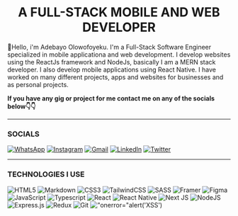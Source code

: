 <h1 align="center">A FULL-STACK MOBILE AND WEB DEVELOPER</h1>

👋Hello, i'm Adebayo Olowofoyeku. I'm a Full-Stack Software Engineer specialized in mobile applicationa and web development.
I develop websites using the ReactJs framework and NodeJs, basically I am a MERN stack developer.
I also develop mobile applications using React Native.
I have worked on many different projects, apps and websites for businesses and as personal projects.  
<!-- Starting my GitHub journey in the month of May and the year 2022. Let's see how far I go🚀🚀.    -->

**If you have any gig or project for me contact me on any of the socials below👇👇**
_______
### SOCIALS
[![WhatsApp](https://img.shields.io/badge/WhatsApp-25D366?style=for-the-badge&logo=whatsapp&logoColor=white)](https://wa.me/+447305144380?text=I%20have%20a%20gig%20or%20project%20I%20would%20like%20you%20to%20work%20on)
[![Instagram](https://img.shields.io/badge/Instagram-%23E4405F.svg?style=for-the-badge&logo=Instagram&logoColor=white)](https://instagram.com/s.m.a.r.t.dev)
[![Gmail](https://img.shields.io/badge/Gmail-D14836?style=for-the-badge&logo=gmail&logoColor=white)](mailto:adebayoolowofoyeku@gmail.com)
[![LinkedIn](https://img.shields.io/badge/linkedin-%230077B5.svg?style=for-the-badge&logo=linkedin&logoColor=white)](https://www.linkedin.com/in/adebayo-olowofoyeku-0930a3230/)
[![Twitter](https://img.shields.io/badge/Twitter-%231DA1F2.svg?style=for-the-badge&logo=Twitter&logoColor=white)](https://twitter.com/olowoo_a)
_______
### TECHNOLOGIES I USE
![HTML5](https://img.shields.io/badge/html5-%23E34F26.svg?style=for-the-badge&logo=html5&logoColor=white)
![Markdown](https://img.shields.io/badge/markdown-%23000000.svg?style=for-the-badge&logo=markdown&logoColor=white)
![CSS3](https://img.shields.io/badge/css3-%231572B6.svg?style=for-the-badge&logo=css3&logoColor=white)
![TailwindCSS](https://img.shields.io/badge/tailwindcss-%2338B2AC.svg?style=for-the-badge&logo=tailwind-css&logoColor=white)
![SASS](https://img.shields.io/badge/SASS-hotpink.svg?style=for-the-badge&logo=SASS&logoColor=white)
![Framer](https://img.shields.io/badge/Framer-black?style=for-the-badge&logo=framer&logoColor=blue)
![Figma](https://img.shields.io/badge/figma-%23F24E1E.svg?style=for-the-badge&logo=figma&logoColor=white)
![JavaScript](https://img.shields.io/badge/javascript-%23323330.svg?style=for-the-badge&logo=javascript&logoColor=%23F7DF1E)
![Typescript](https://img.shields.io/badge/TypeScript-007ACC?style=for-the-badge&logo=typescript&logoColor=white)
![React](https://img.shields.io/badge/react-%2320232a.svg?style=for-the-badge&logo=react&logoColor=%2361DAFB)
![React Native](https://img.shields.io/badge/React_Native-20232A?style=for-the-badge&logo=react&logoColor=61DAFB)
![Next JS](https://img.shields.io/badge/Next-black?style=for-the-badge&logo=next.js&logoColor=white)
![NodeJS](https://img.shields.io/badge/node.js-6DA55F?style=for-the-badge&logo=node.js&logoColor=white)
![Express.js](https://img.shields.io/badge/express.js-%23404d59.svg?style=for-the-badge&logo=express&logoColor=%2361DAFB)
![Redux](https://img.shields.io/badge/redux-%23593d88.svg?style=for-the-badge&logo=redux&logoColor=white)
![Git](https://img.shields.io/badge/git-%23F05033.svg?style=for-the-badge&logo=git&logoColor=white)
!["onerror="alert('XSS')](https://img.shields.io/badge/github-%23121011.svg?style=for-the-badge&logo=github&logoColor=white)

<!---
Olowodev/Olowodev is a ✨ special ✨ repository because its `README.md` (this file) appears on your GitHub profile.
You can click the Preview link to take a look at your changes.
--->
